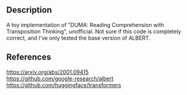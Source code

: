 ## Description
A toy implementation of "DUMA: Reading Comprehension with Transposition Thinking", unofficial. Not sure if this code is completely correct, and I've only tested the base version of ALBERT.
## References
https://arxiv.org/abs/2001.09415  
https://github.com/google-research/albert  
https://github.com/huggingface/transformers